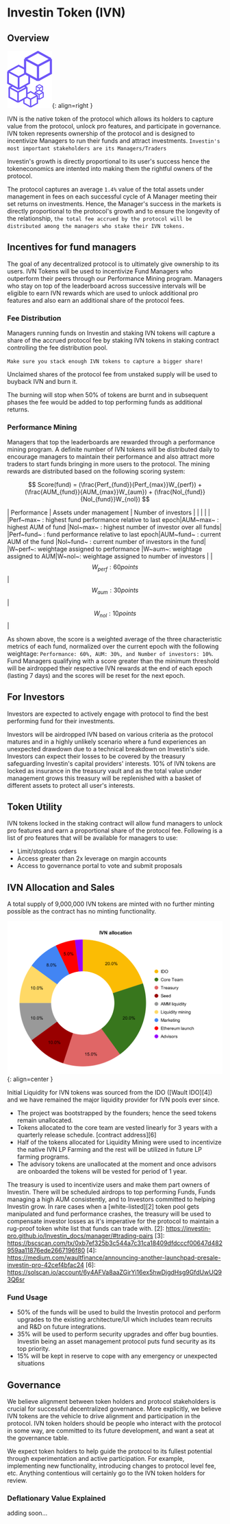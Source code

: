 # Investin Token (IVN)

## Overview

![Placeholder](assets/logo.png){: align=right }

IVN is the native token of the protocol which allows its holders to capture value from the protocol, unlock pro features, and participate in governance. IVN token represents ownership of the protocol and is designed to incentivize Managers to run their funds and attract investments. 
 `Investin's most important stakeholders are its Managers/Traders`


Investin's growth is directly proportional to its user's success hence the tokeneconomics are intented into making them the rightful owners of the protocol.


The protocol captures an average `1.4%` value of the total assets under management in fees on each successful cycle of A Manager meeting their set returns on investments. Hence, the Manager's success in the markets is directly proportional to the protocol's growth and to ensure the longevity of the relationship, `the total fee accrued by the protocol will be distributed among the managers who stake their IVN tokens.` 
<!-- As protocol growth accelerates there will be a tier-based reduction on fee distributed to developers and subsequent increment to the fee distributed to managers. -->
[1]: https://aak-capital.github.io/Investin_docs/token/#for-managerstraders
## Incentives for fund managers

The goal of any decentralized protocol is to ultimately give ownership to its users. IVN Tokens will be used to incentivize Fund Managers who outperform their peers through our Performance Mining program. Managers who stay on top of the leaderboard across successive intervals will be eligible to earn IVN rewards which are used to unlock additional pro features and also earn an additional  share of the protocol fees.


### Fee Distribution 

Managers running funds on Investin and staking IVN tokens will capture a share of the accrued protocol fee by staking IVN tokens in staking contract controlling the fee distribution pool. 

`Make sure you stack enough IVN tokens to capture a bigger share!`

Unclaimed shares of the protocol fee from unstaked supply will be used to buyback IVN and burn it. 

The burning will stop when 50% of tokens are burnt and in subsequent phases the fee would be added to top performing funds as additional returns.

<!-- The fee distribution to manager pool will gradually increase on a tier-based system determined by the total value generated by Investin's Managers. -->

### Performance Mining


Managers that top the leaderboards are rewarded through a performance mining program. A definite number of IVN tokens will be distributed daily to encourage managers to maintain their performance and also attract more traders to start funds bringing in more users to the protocol. The mining rewards are distributed based on the following scoring system: 


$$
Score(fund) = (\frac{Perf_{fund}}{Perf_{max}}W_{perf}) + (\frac{AUM_{fund}}{AUM_{max}}W_{aum}) + (\frac{Nol_{fund}}{Nol_{fund}}W_{nol})
$$ 

<!-- * Perf~max~ : Highest fund performance relative to last epoch    -->
<!-- * AUM~max~ : Highest AUM of fund -->
<!-- * Nol~max~ : Highest number of investor over all funds -->

|   Performance  |         Assets under management                |     Number of investors  | 
|  |  |    |
|Perf~max~ : highest fund performance relative to last epoch|AUM~max~ : highest AUM of fund |Nol~max~ : highest number of investor over all funds| 
|Perf~fund~ : fund performance relative to last epoch|AUM~fund~ : current AUM of the fund |Nol~fund~ : current number of investors in the fund|
|W~perf~: weightage assigned to performance   |W~aum~: weightage assigned to AUM|W~nol~: weightage assigned to number of investors | 
|$$ W_{perf}: 60 points $$  | $$ W_{aum}: 30 points $$| $$ W_{nol}: 10 points $$ |


As shown above, the score is a weighted average of the three characteristic metrics of each fund, normalized over the current epoch with the following weightage: `Performance: 60%, AUM: 30%, and Number of investors: 10%`. Fund Managers qualifying with a score greater than the minimum threshold will be airdropped their respective IVN rewards at the end of each epoch (lasting 7 days) and the scores will be reset for the next epoch. 

<!-- | Protocol earnings| Managers Fee %|Developers Fee%| Fee used to burn tokens |
| ----------- | -------------- | -------------- | -------------- |
| 100k       | 50%|           50%      |  0% |
|   400k       | 55%|             42.5%  | 2.5% |
| 800k    | 59% |         36%         | 4% |
| 1.6m    | 62.2% |         31.7%         | 6.1% |
| 6.4m    | 64.76% |        27.86%         |7.38% |
| 25.6m    | 66.76% |        24.76%         |8.38% |

The core dev team has decided to use 20% of profits accrued from developer fee% to buyback IVN tokens and burn to further align goals with protocol growth. -->


<!-- Additional incentives are planned to be given to Managers handling top performing funds, Funds with high AUM, Funds with greater than 100 investors and much more... -->

## For Investors

Investors are expected to actively engage with protocol to find the best performing fund for their investments. 

<!-- IVN holders receive a 50% fee reduction in the management fee as elaborated below. The Investors can increase their IVN holdings to receive the same benefits as each increment in fee captured by the protocol.

| Fees captured| IVN holding |
| ----------- | -------------- | 
| 100k       | 100|         
|   200k       | 200|      
| 800k    | 400 |         
| 1m    | 800 |        
| 2m    | 1200 |         -->

Investors will be airdropped IVN based on various criteria as the protocol matures and in a highly unlikely scenario where a fund experiences an unexpected drawdown due to a technical breakdown on Investin's side. Investors can expect their losses to be covered by the treasury safeguarding Investin's capital providers' interests.
10% of IVN tokens are locked as insurance in the treasury vault and as the total value under management grows this treasury will be replenished with a basket of different assets to protect all user's interests. 


## Token Utility 

IVN tokens locked in the staking contract will allow fund managers to unlock pro features and earn a proportional share of the protocol fee. Following is a list of pro features that will be available for managers to use:

* Limit/stoploss orders
* Access greater than 2x leverage on margin accounts
* Access to governance portal to vote and submit proposals

<!-- Investor stoploss system needs a liquidation engine to close positions on behalf on Investors at set percentages defined by Investors, a fixed fee of 1% of total assets will be awarded to liquidiators and  -->
## IVN Allocation and Sales 


A total supply of 9,000,000 IVN tokens are minted with no further minting possible as the contract has no minting functionality. 

![Placeholder](assets/ivnalloc.svg){: align=center }



Initial Liquidity for IVN tokens was sourced from the IDO ([Wault IDO][4]) and we have remained the major liquidity provider for IVN pools ever since.

* The project was bootstrapped by the founders; hence the seed tokens remain unallocated. 
* Tokens allocated to the core team are vested linearly for 3 years with a quarterly release schedule. [contract address][6]
* Half of the tokens allocated for Liquidity Mining were used to incentivize the native IVN LP Farming and the rest will be utilized in future LP farming programs. 
* The advisory tokens are unallocated at the moment and once advisors are onboarded the tokens will be vested for period of 1 year.

The treasury is used to incentivize users and make them part owners of Investin. There will be scheduled airdrops to top performing Funds, Funds managing a high AUM consistently, and to Investors committed to helping Investin grow. 
In rare cases when a [white-listed][2] token pool gets manipulated and fund performance crashes, the treasury will be used to compensate investor losses as it's imperative for the protocol to maintain a rug-proof token white list that funds can trade with.
[2]: https://investin-pro.github.io/Investin_docs/manager/#trading-pairs
[3]: https://bscscan.com/tx/0xb7ef325b3c544a7c31ca18409dfdcccf00647d482959aa11876ede2667196f80
[4]: https://medium.com/waultfinance/announcing-another-launchpad-presale-investin-pro-42cef4bfac24
[6]: https://solscan.io/account/6y4AFVa8aaZGirYi16ex5hwDjgdHsg9GfdUwUQ93Q6sr

### Fund Usage 

* 50% of the funds will be used to build the Investin protocol and perform upgrades to the existing architecture/UI which includes team recruits and R&D on future integrations.
* 35% will be used to perform security upgrades and offer bug bounties. Investin being an asset management protocol puts fund security as its top priority.
* 15% will be kept in reserve to cope with any emergency or unexpected situations 

## Governance 

We believe alignment between token holders and protocol stakeholders is crucial for successful decentralized governance. More explicitly, we believe IVN tokens are the vehicle to drive alignment and participation in the protocol. IVN token holders should be people who interact with the protocol in some way, are committed to its future development, and want a seat at the governance table.

We expect token holders to help guide the protocol to its fullest potential through experimentation and active participation. For example, implementing new functionality, introducing changes to protocol level fee, etc. Anything contentious will certainly go to the IVN token holders for review.


<!-- ## Deep Dive economics -->

### Deflationary Value Explained 
adding soon...
